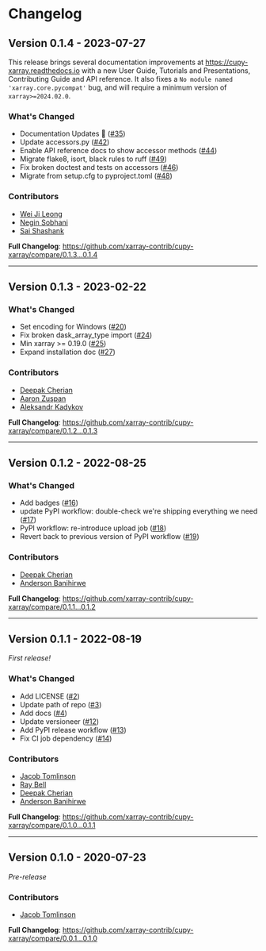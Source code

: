 # Changelog

## Version 0.1.4 - 2023-07-27

This release brings several documentation improvements at
<https://cupy-xarray.readthedocs.io> with a new User Guide, Tutorials and Presentations,
Contributing Guide and API reference. It also fixes a `No module named
'xarray.core.pycompat'` bug, and will require a minimum version of `xarray>=2024.02.0`.

### What's Changed

* Documentation Updates 📖 ([#35](https://github.com/xarray-contrib/cupy-xarray/pull/35))
* Update accessors.py ([#42](https://github.com/xarray-contrib/cupy-xarray/pull/42))
* Enable API reference docs to show accessor methods ([#44](https://github.com/xarray-contrib/cupy-xarray/pull/44))
* Migrate flake8, isort, black rules to ruff ([#49](https://github.com/xarray-contrib/cupy-xarray/pull/49))
* Fix broken doctest and tests on accessors ([#46](https://github.com/xarray-contrib/cupy-xarray/pull/46))
* Migrate from setup.cfg to pyproject.toml ([#48](https://github.com/xarray-contrib/cupy-xarray/pull/48))

### Contributors

* [Wei Ji Leong](https://github.com/weiji14)
* [Negin Sobhani](https://github.com/negin513)
* [Sai Shashank](https://github.com/saishashank85)

**Full Changelog**: <https://github.com/xarray-contrib/cupy-xarray/compare/0.1.3...0.1.4>

---

## Version 0.1.3 - 2023-02-22

### What's Changed

* Set encoding for Windows ([#20](https://github.com/xarray-contrib/cupy-xarray/pull/20))
* Fix broken dask_array_type import ([#24](https://github.com/xarray-contrib/cupy-xarray/pull/24))
* Min xarray >= 0.19.0 ([#25](https://github.com/xarray-contrib/cupy-xarray/pull/25))
* Expand installation doc ([#27](https://github.com/xarray-contrib/cupy-xarray/pull/27))

### Contributors

* [Deepak Cherian](https://github.com/dcherian)
* [Aaron Zuspan](https://github.com/aazuspan)
* [Aleksandr Kadykov](https://github.com/kadykov)

**Full Changelog**: <https://github.com/xarray-contrib/cupy-xarray/compare/0.1.2...0.1.3>

---

## Version 0.1.2 - 2022-08-25

### What's Changed

* Add badges ([#16](https://github.com/xarray-contrib/cupy-xarray/pull/16))
* update PyPI workflow: double-check we're shipping everything we need ([#17](https://github.com/xarray-contrib/cupy-xarray/pull/17))
* PyPI workflow: re-introduce upload job ([#18](https://github.com/xarray-contrib/cupy-xarray/pull/18))
* Revert back to previous version of PyPI workflow ([#19](https://github.com/xarray-contrib/cupy-xarray/pull/19))

### Contributors

* [Deepak Cherian](https://github.com/dcherian)
* [Anderson Banihirwe](https://github.com/andersy005)

**Full Changelog**: <https://github.com/xarray-contrib/cupy-xarray/compare/0.1.1...0.1.2>

---

## Version 0.1.1 - 2022-08-19

_First release!_

### What's Changed

* Add LICENSE ([#2](https://github.com/xarray-contrib/cupy-xarray/pull/2))
* Update path of repo ([#3](https://github.com/xarray-contrib/cupy-xarray/pull/3))
* Add docs ([#4](https://github.com/xarray-contrib/cupy-xarray/pull/4))
* Update versioneer ([#12](https://github.com/xarray-contrib/cupy-xarray/pull/12))
* Add PyPI release workflow ([#13](https://github.com/xarray-contrib/cupy-xarray/pull/13))
* Fix CI job dependency ([#14](https://github.com/xarray-contrib/cupy-xarray/pull/14))

### Contributors

* [Jacob Tomlinson](https://github.com/jacobtomlinson)
* [Ray Bell](https://github.com/raybellwaves)
* [Deepak Cherian](https://github.com/dcherian)
* [Anderson Banihirwe](https://github.com/andersy005)

**Full Changelog**: <https://github.com/xarray-contrib/cupy-xarray/compare/0.1.0...0.1.1>

---

## Version 0.1.0 - 2020-07-23

_Pre-release_

### Contributors

* [Jacob Tomlinson](https://github.com/jacobtomlinson)

**Full Changelog**: <https://github.com/xarray-contrib/cupy-xarray/compare/0.0.1...0.1.0>

